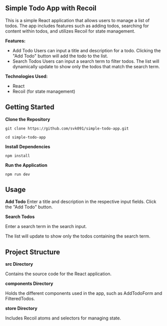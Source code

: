 

## Simple Todo App with Recoil

This is a simple React application that allows users to manage a list of todos. The app includes features such as adding todos, searching for content within todos, and utilizes Recoil for state management.


**Features:**

 - Add Todo
   Users can input a title and description for a todo.
  Clicking the "Add Todo" button will add the todo to the list.
 - Search Todos
     Users can input a search term to filter todos.
    The list will dynamically update to show only the todos that match the search term.

**Technologies Used:**

 - React
 - Recoil (for state management)

  

## Getting Started

**Clone the Repository**

    git clone https://github.com/svk091/simple-todo-app.git
    
    cd simple-todo-app
**Install Dependencies**

    npm install


**Run the Application**

    npm run dev

  

## Usage


**Add Todo**
Enter a title and description in the respective input fields.
Click the "Add Todo" button.

**Search Todos**

Enter a search term in the search input.

The list will update to show only the todos containing the search term.

  

## Project Structure


**src Directory**

Contains the source code for the React application.

  

**components Directory**

Holds the different components used in the app, such as AddTodoForm and FilteredTodos.

  

**store Directory**

Includes Recoil atoms and selectors for managing state.